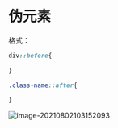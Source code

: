# 伪元素

格式：

```css
div::before{
    
}

.class-name::after{
    
}
```

![image-20210802103152093](https://attach.blog.wen7.online/image-20210802103152093.png)